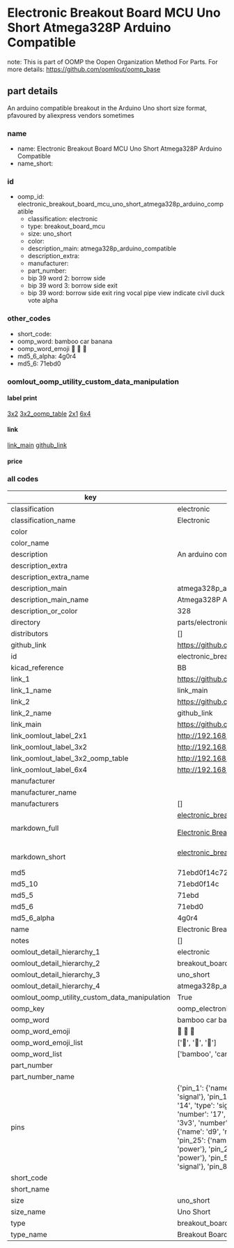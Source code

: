 # Electronic Breakout Board MCU Uno Short Atmega328P Arduino Compatible  

note: This is part of OOMP the Oopen Organization Method For Parts. For more details: https://github.com/oomlout/oomp_base

##  part details



An arduino compatible breakout in the Arduino Uno short size format, pfavoured by aliexpress vendors sometimes

### name
* name: Electronic Breakout Board MCU Uno Short Atmega328P Arduino Compatible
* name_short: 
### id
* oomp_id: electronic_breakout_board_mcu_uno_short_atmega328p_arduino_compatible
  * classification: electronic
  * type: breakout_board_mcu
  * size: uno_short
  * color: 
  * description_main: atmega328p_arduino_compatible
  * description_extra: 
  * manufacturer: 
  * part_number: 
  * bip 39 word 2: borrow side
  * bip 39 word 3: borrow side exit
  * bip 39 word: borrow side exit ring vocal pipe view indicate civil duck vote alpha

### other_codes
* short_code: 
* oomp_word: bamboo car banana
* oomp_word_emoji :bamboo: :car: :banana:
* md5_6_alpha: 4g0r4
* md5_6: 71ebd0






### oomlout_oomp_utility_custom_data_manipulation
#### label print
[3x2](http://192.168.1.245:1112/?label=oomp%204g0r4)
[3x2_oomp_table](http://192.168.1.107:1112/?label=oomp%204g0r4)
[2x1](http://192.168.1.242:1112/?label=oomp%204g0r4)
[6x4](http://192.168.1.55:1112/?label=oomp%204g0r4)    

#### link

[link_main](https://github.com/oomlout/oomlout_oomp_current_version_messy/tree/main/parts/electronic_breakout_board_mcu_uno_short_atmega328p_arduino_compatible) [github_link](https://github.com/oomlout/oomlout_oomp_part_src/tree/main/parts/electronic_breakout_board_mcu_uno_short_atmega328p_arduino_compatible)                             

#### price







### all codes 
| key | value |  
| --- | --- |  
| classification | electronic |  
| classification_name | Electronic |  
| color |  |  
| color_name |  |  
| description | An arduino compatible breakout in the Arduino Uno short size format, pfavoured by aliexpress vendors sometimes |  
| description_extra |  |  
| description_extra_name |  |  
| description_main | atmega328p_arduino_compatible |  
| description_main_name | Atmega328P Arduino Compatible |  
| description_or_color | 328 |  
| directory | parts/electronic_breakout_board_mcu_uno_short_atmega328p_arduino_compatible |  
| distributors | [] |  
| github_link | https://github.com/oomlout/oomlout_oomp_part_src/tree/main/parts/electronic_breakout_board_mcu_uno_short_atmega328p_arduino_compatible |  
| id | electronic_breakout_board_mcu_uno_short_atmega328p_arduino_compatible |  
| kicad_reference | BB |  
| link_1 | https://github.com/oomlout/oomlout_oomp_current_version_messy/tree/main/parts/electronic_breakout_board_mcu_uno_short_atmega328p_arduino_compatible |  
| link_1_name | link_main |  
| link_2 | https://github.com/oomlout/oomlout_oomp_part_src/tree/main/parts/electronic_breakout_board_mcu_uno_short_atmega328p_arduino_compatible |  
| link_2_name | github_link |  
| link_main | https://github.com/oomlout/oomlout_oomp_current_version_messy/tree/main/parts/electronic_breakout_board_mcu_uno_short_atmega328p_arduino_compatible |  
| link_oomlout_label_2x1 | http://192.168.1.242:1112/?label=oomp%204g0r4 |  
| link_oomlout_label_3x2 | http://192.168.1.245:1112/?label=oomp%204g0r4 |  
| link_oomlout_label_3x2_oomp_table | http://192.168.1.107:1112/?label=oomp%204g0r4 |  
| link_oomlout_label_6x4 | http://192.168.1.55:1112/?label=oomp%204g0r4 |  
| manufacturer |  |  
| manufacturer_name |  |  
| manufacturers | [] |  
| markdown_full | [electronic_breakout_board_mcu_uno_short_atmega328p_arduino_compatible](https://github.com/oomlout/oomlout_oomp_current_version_messy/tree/main/parts/electronic_breakout_board_mcu_uno_short_atmega328p_arduino_compatible)<br>[](https://github.com/oomlout/oomlout_oomp_current_version_messy/tree/main/parts/electronic_breakout_board_mcu_uno_short_atmega328p_arduino_compatible)<br>[Electronic Breakout Board Mcu Uno Short Atmega328P Arduino Compatible](https://github.com/oomlout/oomlout_oomp_current_version_messy/tree/main/parts/electronic_breakout_board_mcu_uno_short_atmega328p_arduino_compatible)<br><br> |  
| markdown_short | [electronic_breakout_board_mcu_uno_short_atmega328p_arduino_compatible](https://github.com/oomlout/oomlout_oomp_current_version_messy/tree/main/parts/electronic_breakout_board_mcu_uno_short_atmega328p_arduino_compatible)<br><br> |  
| md5 | 71ebd0f14c72fe7e957aaba09ff1f8d0 |  
| md5_10 | 71ebd0f14c |  
| md5_5 | 71ebd |  
| md5_6 | 71ebd0 |  
| md5_6_alpha | 4g0r4 |  
| name | Electronic Breakout Board MCU Uno Short Atmega328P Arduino Compatible |  
| notes | [] |  
| oomlout_detail_hierarchy_1 | electronic |  
| oomlout_detail_hierarchy_2 | breakout_board_mcu |  
| oomlout_detail_hierarchy_3 | uno_short |  
| oomlout_detail_hierarchy_4 | atmega328p_arduino_compatible |  
| oomlout_oomp_utility_custom_data_manipulation | True |  
| oomp_key | oomp_electronic_breakout_board_mcu_uno_short_atmega328p_arduino_compatible |  
| oomp_word | bamboo car banana |  
| oomp_word_emoji | :bamboo: :car: :banana: |  
| oomp_word_emoji_list | [':bamboo:', ':car:', ':banana:'] |  
| oomp_word_list | ['bamboo', 'car', 'banana'] |  
| part_number |  |  
| part_number_name |  |  
| pins | {'pin_1': {'name': 'reset', 'number': '1', 'type': 'signal'}, 'pin_10': {'name': 'a3', 'number': '10', 'type': 'signal'}, 'pin_11': {'name': 'a4', 'number': '11', 'type': 'signal'}, 'pin_12': {'name': 'a5', 'number': '12', 'type': 'signal'}, 'pin_13': {'name': 'd0_rx', 'number': '13', 'type': 'signal'}, 'pin_14': {'name': 'd1_tx', 'number': '14', 'type': 'signal'}, 'pin_15': {'name': 'd2', 'number': '15', 'type': 'signal'}, 'pin_16': {'name': 'd3', 'number': '16', 'type': 'signal'}, 'pin_17': {'name': 'd4', 'number': '17', 'type': 'power'}, 'pin_18': {'name': 'd5', 'number': '18', 'type': 'signal'}, 'pin_19': {'name': 'd6', 'number': '19', 'type': 'signal'}, 'pin_2': {'name': '3v3', 'number': '2', 'type': 'signal'}, 'pin_20': {'name': 'd7', 'number': '20', 'type': 'signal'}, 'pin_21': {'name': 'd8', 'number': '21', 'type': 'signal'}, 'pin_22': {'name': 'd9', 'number': '22', 'type': 'signal'}, 'pin_23': {'name': 'd10', 'number': '23', 'type': 'signal'}, 'pin_24': {'name': 'd11', 'number': '24', 'type': 'signal'}, 'pin_25': {'name': 'd12', 'number': '25', 'type': 'signal'}, 'pin_26': {'name': 'd13', 'number': '26', 'type': 'signal'}, 'pin_27': {'name': 'gnd', 'number': '27', 'type': 'power'}, 'pin_28': {'name': 'aref', 'number': '28', 'type': 'signal'}, 'pin_3': {'name': '5v', 'number': '3', 'type': 'signal'}, 'pin_4': {'name': 'gnd', 'number': '4', 'type': 'power'}, 'pin_5': {'name': 'gnd', 'number': '5', 'type': 'signal'}, 'pin_6': {'name': 'vin', 'number': '6', 'type': 'signal'}, 'pin_7': {'name': 'a0', 'number': '7', 'type': 'signal'}, 'pin_8': {'name': 'a1', 'number': '8', 'type': 'signal'}, 'pin_9': {'name': 'a2', 'number': '9', 'type': 'signal'}} |  
| short_code |  |  
| short_name |  |  
| size | uno_short |  
| size_name | Uno Short |  
| type | breakout_board_mcu |  
| type_name | Breakout Board MCU |  
